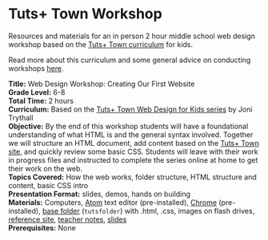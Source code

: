 # Tuts+ Town Workshop
Resources and materials for an in person 2 hour middle school web design workshop based on the [Tuts+ Town curriculum](http://webdesign.tutsplus.com/series/web-design-for-kids--cms-823) for kids.

Read more about this curriculum and some general advice on conducting workshops [here](http://jonibologna.com/intro-to-writing-svg-and-tuts-town-workshops/).

**Title:** Web Design Workshop: Creating Our First Website<br>
**Grade Level:** 6-8<br>
**Total Time:** 2 hours<br>
**Curriculum:** Based on the [Tuts+ Town Web Design for Kids series](http://webdesign.tutsplus.com/series/web-design-for-kids--cms-823) by Joni Trythall<br>
**Objective:** By the end of this workshop students will have a foundational understanding of what HTML is and the general syntax involved. Together we will structure an HTML document, add content based on the [Tuts+ Town site](http://tutsplustown.com/), and quickly review some basic CSS. Students will leave with their work in progress files and instructed to complete the series online at home to get their work on the web.<br> 
**Topics Covered:** How the web works, folder structure, HTML structure and content, basic CSS intro<br>
**Presentation Format:** slides, demos, hands on building<br>
**Materials:** Computers, [Atom](https://atom.io/) text editor (pre-installed), [Chrome](https://www.google.com/intl/en/chrome/browser/desktop/index.html#brand=CHMB&utm_campaign=en&utm_source=en-ha-na-us-sk&utm_medium=ha) (pre-installed), [base folder](https://github.com/jonitrythall/tutstownworkshop/tree/master/tutsfolder) (`tutsfolder`) with .html, .css, images on flash drives, [reference site](http://tutsplustown.com/reference), [teacher notes](https://github.com/jonitrythall/tutstownworkshop/blob/master/workshop_notes.md), [slides](https://github.com/jonitrythall/tutstownworkshop/blob/master/tutstown_slides.html)<br>
**Prerequisites:** None<br>
